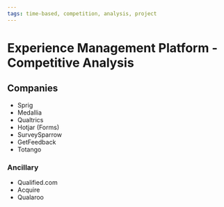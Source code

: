 ```yaml
---
tags: time-based, competition, analysis, project
---
```


# Experience Management Platform - Competitive Analysis

## Companies

- Sprig
- Medallia
- Qualtrics
- Hotjar (Forms)
- SurveySparrow
- GetFeedback
- Totango

### Ancillary

- Qualified.com
- Acquire
- Qualaroo
